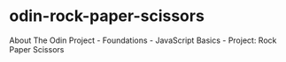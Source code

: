 # odin-rock-paper-scissors
About The Odin Project - Foundations - JavaScript Basics - Project: Rock Paper Scissors
